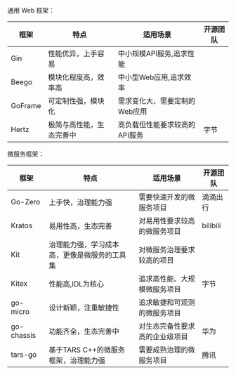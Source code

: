 通用 Web 框架：

| 框架    | 特点                     | 适用场景                      | 开源团队 |
| ------- | ------------------------ | ----------------------------- | -------- |
| Gin     | 性能优异，上手容易       | 中小规模API服务,追求性能      |          |
| Beego   | 模块化程度高，效率高     | 中小型Web应用,追求效率        |          |
| GoFrame | 可定制性强，模块化       | 需求变化大、需要定制的Web应用 |          |
| Hertz   | 极简与高性能，生态完善中 | 高负载但性能要求较高的API服务 | 字节     |

微服务框架：

| 框架       | 特点                                         | 适用场景                       | 开源团队 |
| ---------- | -------------------------------------------- | ------------------------------ | -------- |
| Go-Zero    | 上手快，治理能力强                           | 需要快速开发的微服务项目       | 滴滴出行 |
| Kratos     | 易用性高，生态完善                           | 对易用性要求较高的微服务项目   | bilibili |
| Kit        | 治理能力强，学习成本高，更像是微服务的工具集 | 对微服务治理要求较高的项目     |          |
| Kitex      | 性能高,IDL为核心                             | 追求高性能、大规模微服务项目   | 字节     |
| go-micro   | 设计新颖，注重敏捷性                         | 追求敏捷和可观测的微服务项目   |          |
| go-chassis | 功能齐全，生态完善中                         | 对生态完备性要求高的企业级项目 | 华为     |
| tars-go    | 基于TARS C++的微服务框架，治理能力强         | 需要成熟治理的微服务项目       | 腾讯     |
